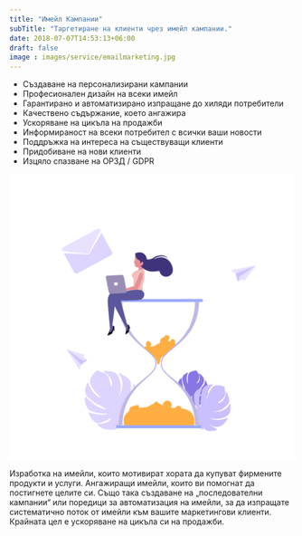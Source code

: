 ```yaml
---
title: "Имейл Кампании"
subTitle: "Таргетиране на клиенти чрез имейл кампании."
date: 2018-07-07T14:53:13+06:00
draft: false
image : images/service/emailmarketing.jpg
---
```

<div class='row mt-5'>
  <div class='col-12 col-lg-8'>
    <ul class='ul-service'>
      <li>Създаване на персонализирани кампании</li>
      <li>Професионален дизайн на всеки имейл </li>
      <li>Гарантирано и автоматизирано изпращане до хиляди потребители </li>
      <li>Качествено съдържание, което ангажира </li>
      <li>Ускоряване на цикъла на продажби</li>
      <li>Информираност на всеки потребител с всички ваши новости </li>
      <li>Поддръжка на интереса на съществуващи клиенти</li>
      <li>Придобиване на нови клиенти</li>
      <li>Изцяло спазване на ОРЗД / GDPR</li>
    </ul>
  </div>
    <div class='col-12 col-lg-4'>
      <img class="img-fluid" src="/images/service-pages/email.png" />
  </div>
</div>
<div class='justify-me'>
<p>
Изработка на имейли, които мотивират хората да купуват фирмените продукти и услуги. Ангажиращи имейли, които ви помогнат да постигнете целите си. Също така създаване на „последователни кампании“ или поредици за автоматизация на имейли, за да изпращате систематично поток от имейли към вашите маркетингови клиенти. Крайната цел е ускоряване на цикъла си на продажби.
</p>
</div>